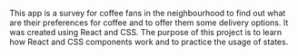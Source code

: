 This app is a survey for coffee fans in the neighbourhood to find out what are their preferences for coffee and to offer them some delivery options.
It was created using React and CSS. The purpose of this project is to learn how React and CSS components work and to practice the usage of states.
